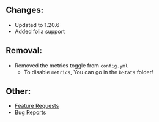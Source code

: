 ## Changes:
* Updated to 1.20.6
* Added folia support

## Removal:
* Removed the metrics toggle from `config.yml`
    * To disable `metrics`, You can go in the `bStats` folder!

## Other:
* [Feature Requests](https://github.com/Crazy-Crew/CrazyVouchers/discussions/categories/features)
* [Bug Reports](https://github.com/Crazy-Crew/CrazyVouchers/issues)